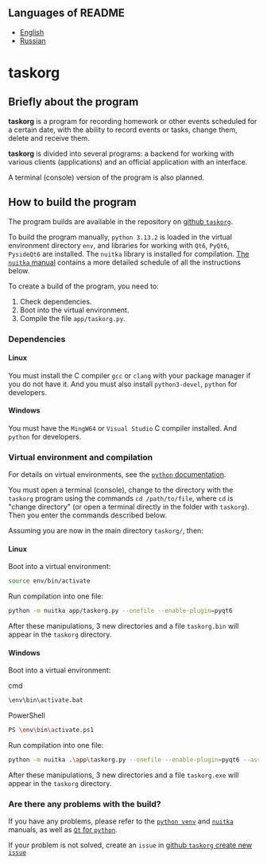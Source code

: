 ## Languages ​​of README

- [English](https://github.com/Senyos/taskorg/blob/master/README.md)
- [Russian](https://github.com/Senyos/taskorg/blob/master/README.ru.md)

# taskorg

## Briefly about the program

**taskorg** is a program for recording homework or other events scheduled for a certain date, with the ability to record events or tasks, change them, delete and receive them.

**taskorg** is divided into several programs: a backend for working with various clients (applications) and an official application with an interface.

A terminal (console) version of the program is also planned.

## How to build the program

The program builds are available in the repository on [github `taskorg`](https://github.com/Senyos/taskorg).

To build the program manually, `python 3.13.2` is loaded in the virtual environment directory `env`, and libraries for working with `Qt6`, `PyQt6`, `PysideQt6` are installed. The `nuitka` library is installed for compilation. [The `nuitka` manual](https://nuitka.net/) contains a more detailed schedule of all the instructions below.

To create a build of the program, you need to:

1. Check dependencies.
2. Boot into the virtual environment.
3. Compile the file `app/taskorg.py`.

### Dependencies

#### Linux

You must install the C compiler `gcc` or `clang` with your package manager if you do not have it. And you must also install `python3-devel`, `python` for developers.

#### Windows

You must have the `MingW64` or `Visual Studio` C compiler installed. And `python` for developers.

### Virtual environment and compilation

For details on virtual environments, see the [`python` documentation](https://docs.python.org/3/library/venv.html).

You must open a terminal (console), change to the directory with the `taskorg` program using the commands `cd /path/to/file`, where `cd` is "change directory" (or open a terminal directly in the folder with `taskorg`). Then you enter the commands described below.

Assuming you are now in the main directory `taskorg/`, then:

#### Linux

Boot into a virtual environment:

```sh
source env/bin/activate
```

Run compilation into one file:

```sh
python -m nuitka app/taskorg.py --onefile --enable-plugin=pyqt6
```

After these manipulations, 3 new directories and a file `taskorg.bin` will appear in the `taskorg` directory.

#### Windows

Boot into a virtual environment:

cmd

```sh
\env\bin\activate.bat
```

PowerShell

```sh
PS \env\bin\activate.ps1
```

Run compilation into one file:

```sh
python -m nuitka .\app\taskorg.py --onefile --enable-plugin=pyqt6 --assume-yes-for-downloads --windows-console-mode=disable
```

After these manipulations, 3 new directories and a file `taskorg.exe` will appear in the `taskorg` directory.

### Are there any problems with the build?

If you have any problems, please refer to the [`python venv`](https://docs.python.org/3/library/venv.html) and [`nuitka`](https://nuitka.net/) manuals, as well as [`Qt` for `python`](https://doc.qt.io/qtforpython-6/).

If your problem is not solved, create an `issue` in [github `taskorg` create new `issue`](https://github.com/Senyos/taskorg/issues/new)
